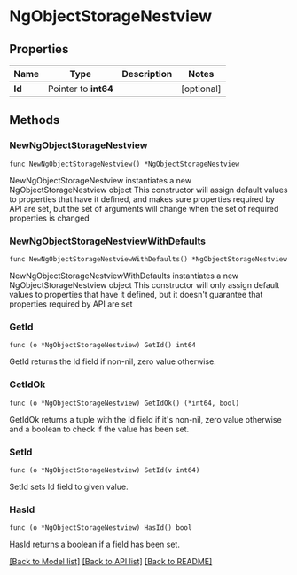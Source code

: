# NgObjectStorageNestview

## Properties

Name | Type | Description | Notes
------------ | ------------- | ------------- | -------------
**Id** | Pointer to **int64** |  | [optional] 

## Methods

### NewNgObjectStorageNestview

`func NewNgObjectStorageNestview() *NgObjectStorageNestview`

NewNgObjectStorageNestview instantiates a new NgObjectStorageNestview object
This constructor will assign default values to properties that have it defined,
and makes sure properties required by API are set, but the set of arguments
will change when the set of required properties is changed

### NewNgObjectStorageNestviewWithDefaults

`func NewNgObjectStorageNestviewWithDefaults() *NgObjectStorageNestview`

NewNgObjectStorageNestviewWithDefaults instantiates a new NgObjectStorageNestview object
This constructor will only assign default values to properties that have it defined,
but it doesn't guarantee that properties required by API are set

### GetId

`func (o *NgObjectStorageNestview) GetId() int64`

GetId returns the Id field if non-nil, zero value otherwise.

### GetIdOk

`func (o *NgObjectStorageNestview) GetIdOk() (*int64, bool)`

GetIdOk returns a tuple with the Id field if it's non-nil, zero value otherwise
and a boolean to check if the value has been set.

### SetId

`func (o *NgObjectStorageNestview) SetId(v int64)`

SetId sets Id field to given value.

### HasId

`func (o *NgObjectStorageNestview) HasId() bool`

HasId returns a boolean if a field has been set.


[[Back to Model list]](../README.md#documentation-for-models) [[Back to API list]](../README.md#documentation-for-api-endpoints) [[Back to README]](../README.md)


